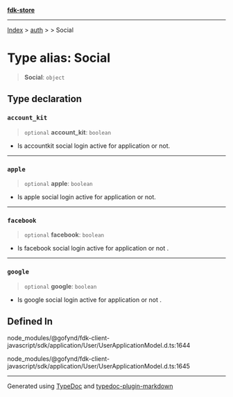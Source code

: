 [**fdk-store**](../../../README.md)
***

[Index](../../../API.md) > [auth](../../README.md) > [<internal>](../README.md) > Social

# Type alias: Social

> **Social**: `object`

## Type declaration

### `account_kit`

> `optional` **account\_kit**: `boolean`

- Is accountkit social login active for
application or not.

***

### `apple`

> `optional` **apple**: `boolean`

- Is apple social login active for application or not.

***

### `facebook`

> `optional` **facebook**: `boolean`

- Is facebook social login active for
application or not .

***

### `google`

> `optional` **google**: `boolean`

- Is google social login active for application or not .

## Defined In

node\_modules/@gofynd/fdk-client-javascript/sdk/application/User/UserApplicationModel.d.ts:1644

node\_modules/@gofynd/fdk-client-javascript/sdk/application/User/UserApplicationModel.d.ts:1645

***
Generated using [TypeDoc](https://typedoc.org/) and [typedoc-plugin-markdown](https://www.npmjs.com/package/typedoc-plugin-markdown)
